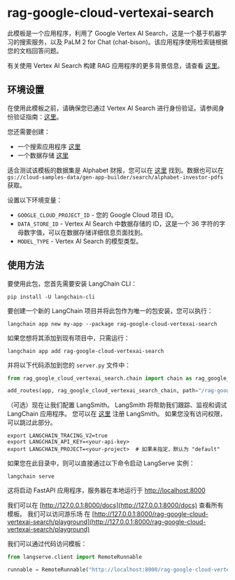 # rag-google-cloud-vertexai-search

此模板是一个应用程序，利用了 Google Vertex AI Search，这是一个基于机器学习的搜索服务，以及 PaLM 2 for Chat (chat-bison)。该应用程序使用检索链根据您的文档回答问题。

有关使用 Vertex AI Search 构建 RAG 应用程序的更多背景信息，请查看 [这里](https://cloud.google.com/generative-ai-app-builder/docs/enterprise-search-introduction)。

## 环境设置

在使用此模板之前，请确保您已通过 Vertex AI Search 进行身份验证。请参阅身份验证指南：[这里](https://cloud.google.com/generative-ai-app-builder/docs/authentication)。

您还需要创建：

- 一个搜索应用程序 [这里](https://cloud.google.com/generative-ai-app-builder/docs/create-engine-es)
- 一个数据存储 [这里](https://cloud.google.com/generative-ai-app-builder/docs/create-data-store-es)

适合测试该模板的数据集是 Alphabet 财报，您可以在 [这里](https://abc.xyz/investor/) 找到。数据也可以在 `gs://cloud-samples-data/gen-app-builder/search/alphabet-investor-pdfs` 获取。

设置以下环境变量：

* `GOOGLE_CLOUD_PROJECT_ID` - 您的 Google Cloud 项目 ID。
* `DATA_STORE_ID` - Vertex AI Search 中数据存储的 ID，这是一个 36 字符的字母数字值，可以在数据存储详细信息页面找到。
* `MODEL_TYPE` - Vertex AI Search 的模型类型。

## 使用方法

要使用此包，您首先需要安装 LangChain CLI：

```shell
pip install -U langchain-cli
```

要创建一个新的 LangChain 项目并将此包作为唯一的包安装，您可以执行：

```shell
langchain app new my-app --package rag-google-cloud-vertexai-search
```

如果您想将其添加到现有项目中，只需运行：

```shell
langchain app add rag-google-cloud-vertexai-search
```

并将以下代码添加到您的 `server.py` 文件中：

```python
from rag_google_cloud_vertexai_search.chain import chain as rag_google_cloud_vertexai_search_chain

add_routes(app, rag_google_cloud_vertexai_search_chain, path="/rag-google-cloud-vertexai-search")
```

（可选）现在让我们配置 LangSmith。
LangSmith 将帮助我们跟踪、监视和调试 LangChain 应用程序。
您可以在 [这里](https://smith.langchain.com/) 注册 LangSmith。
如果您没有访问权限，可以跳过此部分。

```shell
export LANGCHAIN_TRACING_V2=true
export LANGCHAIN_API_KEY=<your-api-key>
export LANGCHAIN_PROJECT=<your-project>  # 如果未指定，默认为 "default"
```

如果您在此目录中，则可以直接通过以下命令启动 LangServe 实例：

```shell
langchain serve
```

这将启动 FastAPI 应用程序，服务器在本地运行于
[http://localhost:8000](http://localhost:8000)

我们可以在 [http://127.0.0.1:8000/docs](http://127.0.0.1:8000/docs) 查看所有模板。
我们可以访问游乐场
在 [http://127.0.0.1:8000/rag-google-cloud-vertexai-search/playground](http://127.0.0.1:8000/rag-google-cloud-vertexai-search/playground)

我们可以通过代码访问模板：

```python
from langserve.client import RemoteRunnable

runnable = RemoteRunnable("http://localhost:8000/rag-google-cloud-vertexai-search")
```
